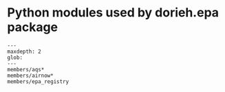 # Python modules used by dorieh.epa package

```{toctree}
---
maxdepth: 2
glob:
---
members/aqs*
members/airnow*
members/epa_registry
```
